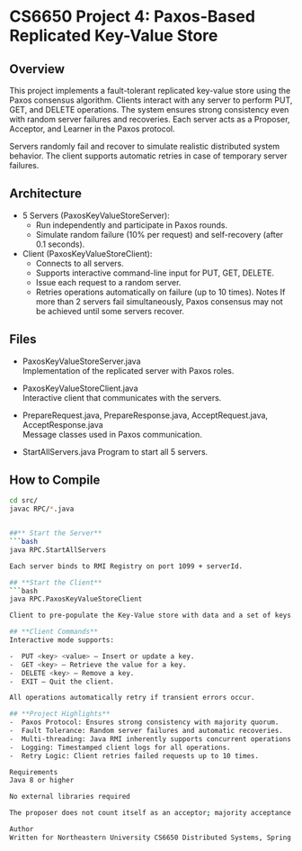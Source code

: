 # CS6650 Project 4: Paxos-Based Replicated Key-Value Store

## Overview

This project implements a fault-tolerant replicated key-value store using the Paxos consensus algorithm.
Clients interact with any server to perform PUT, GET, and DELETE operations. The system ensures strong consistency even with random server failures and recoveries. Each server acts as a Proposer, Acceptor, and Learner in the Paxos protocol.

Servers randomly fail and recover to simulate realistic distributed system behavior. The client supports automatic retries in case of temporary server failures.

## Architecture

- 5 Servers (PaxosKeyValueStoreServer):
  - Run independently and participate in Paxos rounds.
  - Simulate random failure (10% per request) and self-recovery (after 0.1 seconds).
- Client (PaxosKeyValueStoreClient):
  - Connects to all servers.
  - Supports interactive command-line input for PUT, GET, DELETE.
  - Issue each request to a random server.
  - Retries operations automatically on failure (up to 10 times).
Notes
If more than 2 servers fail simultaneously, Paxos consensus may not be achieved until some servers recover.

## Files

- PaxosKeyValueStoreServer.java  
  Implementation of the replicated server with Paxos roles.

- PaxosKeyValueStoreClient.java  
  Interactive client that communicates with the servers.

- PrepareRequest.java, PrepareResponse.java, AcceptRequest.java, AcceptResponse.java  
  Message classes used in Paxos communication.

- StartAllServers.java
  Program to start all 5 servers.

## How to Compile

```bash
cd src/
javac RPC/*.java


##** Start the Server**
```bash
java RPC.StartAllServers

Each server binds to RMI Registry on port 1099 + serverId.

## **Start the Client**
```bash
java RPC.PaxosKeyValueStoreClient

Client to pre-populate the Key-Value store with data and a set of keys. do at least five of each operation: 5 PUTs, 5 GETs, 5 DELETEs.

## **Client Commands**
Interactive mode supports:

-  PUT <key> <value> — Insert or update a key.
-  GET <key> — Retrieve the value for a key.
-  DELETE <key> — Remove a key.
-  EXIT — Quit the client.

All operations automatically retry if transient errors occur.

## **Project Highlights**
-  Paxos Protocol: Ensures strong consistency with majority quorum.
-  Fault Tolerance: Random server failures and automatic recoveries.
-  Multi-threading: Java RMI inherently supports concurrent operations.
-  Logging: Timestamped client logs for all operations.
-  Retry Logic: Client retries failed requests up to 10 times.

Requirements
Java 8 or higher

No external libraries required

The proposer does not count itself as an acceptor; majority acceptance is required from acceptors.

Author
Written for Northeastern University CS6650 Distributed Systems, Spring 2025.

